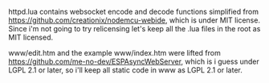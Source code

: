 httpd.lua contains websocket encode and decode functions simplified from https://github.com/creationix/nodemcu-webide, which is under MIT license. Since i'm not going to try relicensing let's keep all the .lua files in the root as MIT licensed.

www/edit.htm and the example www/index.htm were lifted from https://github.com/me-no-dev/ESPAsyncWebServer, which is i guess under LGPL 2.1 or later, so i'll keep all static code in www as LGPL 2.1 or later.
